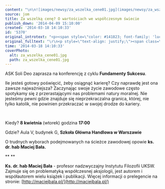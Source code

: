 ```yaml
---
content: "\n\n![images/newsy/za_wszelka_cene01.jpg](images/newsy/za_wszelka_cene01.jpg)\n\r\n\nASK Soli Deo zaprasza na konferencję z cyklu **Fundamenty Sukcesu**.\n\nIle jesteś gotowy poświęcić, żeby osiągnąć karierę? Czy naprawdę jest ona zawsze najważniejsza? Zaczynając swoje życie zawodowe często spotykamy się z przerastającymi nas problemami natury moralnej. Nie jesteśmy pewni gdzie znajduje się nieprzekraczalna\_granica, której, nie tylko katolik, nie powinien przekraczać w swojej drodze do kariery.\n\n\r\n\n\_\n\r\n\nKiedy? **8 kwietnia** (wtorek) godzina **17:00**\n\r\n\nGdzie? Aula V, budynek G, **Szkoła Główna Handlowa w Warszawie**\n\nO trudnych wyborach podejmowanych na ścieżce zawodowej opowie **ks. dr. hab Maciej Bała.**\n\r\n\n<!--{{intro-break}}-->\n\r\n\n**\_**\n\r\n\n**Ks. dr. hab Maciej Bała** - profesor nadzwyczajny Instytutu Filozofii UKSW. Zajmuje się on problematyką współczesnej aksjologii, jest autorem i współautorem wielu książek i publikacji.\nWięcej informacji o prelegencie na stronie:\_[http://maciejbala.pl/](http://maciejbala.pl/)\n"
source: jom
title: Za wszelką cenę? O wartościach we współczesnym świecie
publish_down: '2014-04-09 15:10:00'
created: '2014-03-18 14:10:33'
id: '5370'
original_introtext: "<p><span style=\"color: #141823; font-family: 'lucida grande', tahoma, verdana, arial, sans-serif; font-size: 13px; line-height: 16.639999389648438px;\"><img src=\"images/newsy/za_wszelka_cene01.jpg\" border=\"0\" width=\"250\" height=\"171\" style=\"float: left; border: 0; margin-left: 10px; margin-right: 10px;\" /></span></p>\r\n<p><span style=\"color: #141823; font-family: 'lucida grande', tahoma, verdana, arial, sans-serif; font-size: 13px; line-height: 16.639999389648438px;\">ASK Soli Deo zaprasza na konferencję z cyklu <strong>Fundamenty Sukcesu</strong>.</span><br style=\"color: #141823; font-family: 'lucida grande', tahoma, verdana, arial, sans-serif; font-size: 13px; line-height: 16.639999389648438px;\" /><br style=\"color: #141823; font-family: 'lucida grande', tahoma, verdana, arial, sans-serif; font-size: 13px; line-height: 16.639999389648438px;\" /><span style=\"color: #141823; font-family: 'lucida grande', tahoma, verdana, arial, sans-serif; font-size: 13px; line-height: 16.639999389648438px;\">Ile jesteś gotowy poświęcić, żeby osiągnąć karierę? Czy naprawdę jest ona zawsze najważniejsza? Zaczynając swoje życie zawodowe często spotykamy się z przerastającymi nas problemami natury moralnej. Nie jesteśmy pewni gdzie znajduje się nieprzekraczalna\_</span><span class=\"text_exposed_show\" style=\"display: inline; color: #141823; font-family: 'lucida grande', tahoma, verdana, arial, sans-serif; font-size: 13px; line-height: 16.639999389648438px;\">granica, której, nie tylko katolik, nie powinien przekraczać w swojej drodze do kariery.<br /></span></p>\r\n<p><span class=\"text_exposed_show\" style=\"display: inline; color: #141823; font-family: 'lucida grande', tahoma, verdana, arial, sans-serif; font-size: 13px; line-height: 16.639999389648438px;\">\_</span></p>\r\n<p><span class=\"text_exposed_show\" style=\"display: inline; color: #141823; font-family: 'lucida grande', tahoma, verdana, arial, sans-serif; font-size: 13px; line-height: 16.639999389648438px;\">Kiedy? <strong>8 kwietnia</strong> (wtorek) godzina <strong>17:00</strong></span></p>\r\n<p style=\"text-align: justify;\"><span class=\"text_exposed_show\" style=\"display: inline; color: #141823; font-family: 'lucida grande', tahoma, verdana, arial, sans-serif; font-size: 13px; line-height: 16.639999389648438px;\">Gdzie? Aula V, budynek G, <strong>Szkoła Główna Handlowa w Warszawie</strong><br /><br />O trudnych wyborach podejmowanych na ścieżce zawodowej opowie <strong>ks. dr. hab Maciej Bała.</strong></span></p>\r\n"
original_fulltext: "\r\n<p style=\"text-align: justify;\"><span class=\"text_exposed_show\" style=\"display: inline; color: #141823; font-family: 'lucida grande', tahoma, verdana, arial, sans-serif; font-size: 13px; line-height: 16.639999389648438px;\"><strong>\_</strong></span></p>\r\n<p style=\"text-align: justify;\"><span class=\"text_exposed_show\" style=\"display: inline; color: #141823; font-family: 'lucida grande', tahoma, verdana, arial, sans-serif; font-size: 13px; line-height: 16.639999389648438px;\"><strong>Ks. dr. hab Maciej Bała</strong></span> - <span class=\"text_exposed_show\" style=\"display: inline; color: #141823; font-family: 'lucida grande', tahoma, verdana, arial, sans-serif; font-size: 13px; line-height: 16.639999389648438px;\">profesor nadzwyczajny Instytutu Filozofii UKSW. Zajmuje się on problematyką współczesnej aksjologii, jest autorem i współautorem wielu książek i publikacji.<br />Więcej informacji o prelegencie na stronie:\_<a href=\"http://maciejbala.pl/\" target=\"_blank\" rel=\"nofollow nofollow\" style=\"color: #3b5998; cursor: pointer;\">http://maciejbala.pl/</a></span></p>"
time: '2014-03-18 14:10:33'
coverPhoto:
  alt: za_wszelka_cene01.jpg
  path: za_wszelka_cene01.jpg
---
```

ASK Soli Deo zaprasza na konferencję z cyklu **Fundamenty Sukcesu**.

Ile jesteś gotowy poświęcić, żeby osiągnąć karierę? Czy naprawdę jest ona zawsze najważniejsza? Zaczynając swoje życie zawodowe często spotykamy się z przerastającymi nas problemami natury moralnej. Nie jesteśmy pewni gdzie znajduje się nieprzekraczalna granica, której, nie tylko katolik, nie powinien przekraczać w swojej drodze do kariery.



 


Kiedy? **8 kwietnia** (wtorek) godzina **17:00**


Gdzie? Aula V, budynek G, **Szkoła Główna Handlowa w Warszawie**

O trudnych wyborach podejmowanych na ścieżce zawodowej opowie **ks. dr. hab Maciej Bała.**


<!--{{intro-break}}-->


** **


**Ks. dr. hab Maciej Bała** - profesor nadzwyczajny Instytutu Filozofii UKSW. Zajmuje się on problematyką współczesnej aksjologii, jest autorem i współautorem wielu książek i publikacji.
Więcej informacji o prelegencie na stronie: [http://maciejbala.pl/](http://maciejbala.pl/)


<!--{{json:{"created_date":"2014-03-18 14:10:33","publish_down":"2014-04-09 15:10:00","id":"5370"}}}-->
